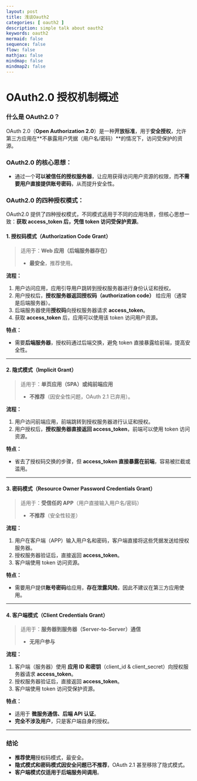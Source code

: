 ```yaml
---
layout: post
title: 浅谈Oauth2
categories: [ oauth2 ]
description: simple talk about oauth2
keywords: oauth2
mermaid: false
sequence: false
flow: false
mathjax: false
mindmap: false
mindmap2: false
---
```



# OAuth2.0 授权机制概述

### 什么是 OAuth2.0？

OAuth 2.0（**Open Authorization 2.0**）是一种**开放标准**，用于**安全授权**，允许第三方应用在**不暴露用户凭据（用户名/密码）**的情况下，访问受保护的资源。

### OAuth2.0 的核心思想：

- 通过一个**可以被信任的授权服务器**，让应用获得访问用户资源的权限，而**不需要用户直接提供账号密码**，从而提升安全性。

### OAuth2.0 的四种授权模式：

OAuth2.0 提供了四种授权模式，不同模式适用于不同的应用场景，但核心思想一致：**获取 access_token 后，凭借 token 访问受保护资源**。

#### 1. **授权码模式（Authorization Code Grant）**

> 适用于：**Web 应用（后端服务器存在）**
>
> - **最安全**，推荐使用。

**流程：**

1. 用户访问应用，应用引导用户跳转到授权服务器进行身份认证和授权。
2. 用户授权后，**授权服务器返回授权码（authorization code）** 给应用（通常是后端服务器）。
3. 后端服务器使用**授权码**向授权服务器请求 **access_token**。
4. 获取 **access_token** 后，应用可以使用该 token 访问用户资源。

**特点：**

- 需要**后端服务器**，授权码通过后端交换，避免 token 直接暴露给前端，提高安全性。

------

#### 2. **隐式模式（Implicit Grant）**

> 适用于：**单页应用（SPA）或纯前端应用**
>
> - **不推荐**（因安全性问题，OAuth 2.1 已弃用）。

**流程：**

1. 用户访问前端应用，前端跳转到授权服务器进行认证和授权。
2. 用户授权后，**授权服务器直接返回 access_token**，前端可以使用 token 访问资源。

**特点：**

- 省去了授权码交换的步骤，但 **access_token 直接暴露在前端**，容易被拦截或滥用。

------

#### 3. **密码模式（Resource Owner Password Credentials Grant）**

> 适用于：**受信任的 APP**（用户直接输入用户名/密码）
>
> - **不推荐**（安全性较差）

**流程：**

1. 用户在客户端（APP）输入用户名和密码，客户端直接将这些凭据发送给授权服务器。
2. 授权服务器验证后，直接返回 **access_token**。
3. 客户端使用 token 访问资源。

**特点：**

- 需要用户提供**账号密码**给应用，**存在泄露风险**，因此不建议在第三方应用使用。

------

#### 4. **客户端模式（Client Credentials Grant）**

> 适用于：**服务器到服务器（Server-to-Server）通信**
>
> - **无用户参与**

**流程：**

1. 客户端（服务器）使用 **应用 ID 和密钥**（client_id & client_secret）向授权服务器请求 **access_token**。
2. 授权服务器验证后，直接返回 **access_token**。
3. 客户端使用 token 访问受保护资源。

**特点：**

- 适用于 **微服务通信、后端 API 认证**。
- **完全不涉及用户**，只是客户端自身的授权。

------

### 结论

- **推荐使用**授权码模式，最安全。
- **隐式模式和密码模式因安全问题已不推荐**，OAuth 2.1 甚至移除了隐式模式。
- **客户端模式仅适用于后端服务间调用**。
